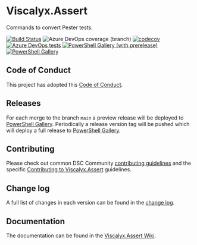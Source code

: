 # Viscalyx.Assert

Commands to convert Pester tests.

[![Build Status](https://dev.azure.com/viscalyx/Viscalyx.Assert/_apis/build/status/viscalyx.Viscalyx.Assert?branchName=main)](https://dev.azure.com/viscalyx/Viscalyx.Assert/_build/latest?definitionId=34&branchName=main)
![Azure DevOps coverage (branch)](https://img.shields.io/azure-devops/coverage/viscalyx/Viscalyx.Assert/34/main)
[![codecov](https://codecov.io/gh/viscalyx/Viscalyx.Assert/branch/main/graph/badge.svg)](https://codecov.io/gh/viscalyx/Viscalyx.Assert)
[![Azure DevOps tests](https://img.shields.io/azure-devops/tests/viscalyx/Viscalyx.Assert/34/main)](https://viscalyx.visualstudio.com/Viscalyx.Assert/_test/analytics?definitionId=34&contextType=build)
[![PowerShell Gallery (with prerelease)](https://img.shields.io/powershellgallery/vpre/Viscalyx.Assert?label=Viscalyx.Assert%20Preview)](https://www.powershellgallery.com/packages/Viscalyx.Assert/)
[![PowerShell Gallery](https://img.shields.io/powershellgallery/v/Viscalyx.Assert?label=Viscalyx.Assert)](https://www.powershellgallery.com/packages/Viscalyx.Assert/)

## Code of Conduct

This project has adopted this [Code of Conduct](CODE_OF_CONDUCT.md).

## Releases

For each merge to the branch `main` a preview release will be
deployed to [PowerShell Gallery](https://www.powershellgallery.com/).
Periodically a release version tag will be pushed which will deploy a
full release to [PowerShell Gallery](https://www.powershellgallery.com/).

## Contributing

Please check out common DSC Community [contributing guidelines](https://dsccommunity.org/guidelines/contributing)
and the specific [Contributing to Viscalyx.Assert](https://github.com/viscalyx/Viscalyx.Assert/blob/main/CONTRIBUTING.md)
guidelines.

## Change log

A full list of changes in each version can be found in the [change log](CHANGELOG.md).

## Documentation

The documentation can be found in the [Viscalyx.Assert Wiki](https://github.com/viscalyx/Viscalyx.Assert/wiki).
